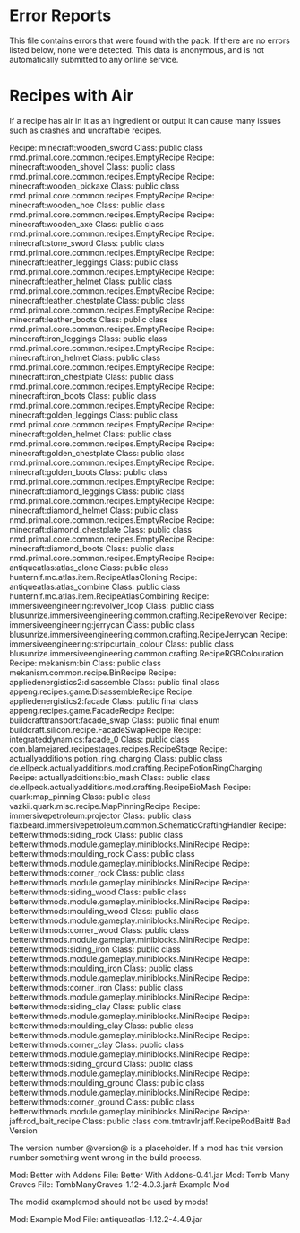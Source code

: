 # Error Reports

This file contains errors that were found with the pack. If there are no errors
listed below, none were detected. This data is anonymous, and is not
automatically submitted to any online service.

# Recipes with Air

If a recipe has air in it as an ingredient or output it can cause many issues
such as crashes and uncraftable recipes.

Recipe: minecraft:wooden_sword Class: public class nmd.primal.core.common.recipes.EmptyRecipe
Recipe: minecraft:wooden_shovel Class: public class nmd.primal.core.common.recipes.EmptyRecipe
Recipe: minecraft:wooden_pickaxe Class: public class nmd.primal.core.common.recipes.EmptyRecipe
Recipe: minecraft:wooden_hoe Class: public class nmd.primal.core.common.recipes.EmptyRecipe
Recipe: minecraft:wooden_axe Class: public class nmd.primal.core.common.recipes.EmptyRecipe
Recipe: minecraft:stone_sword Class: public class nmd.primal.core.common.recipes.EmptyRecipe
Recipe: minecraft:leather_leggings Class: public class nmd.primal.core.common.recipes.EmptyRecipe
Recipe: minecraft:leather_helmet Class: public class nmd.primal.core.common.recipes.EmptyRecipe
Recipe: minecraft:leather_chestplate Class: public class nmd.primal.core.common.recipes.EmptyRecipe
Recipe: minecraft:leather_boots Class: public class nmd.primal.core.common.recipes.EmptyRecipe
Recipe: minecraft:iron_leggings Class: public class nmd.primal.core.common.recipes.EmptyRecipe
Recipe: minecraft:iron_helmet Class: public class nmd.primal.core.common.recipes.EmptyRecipe
Recipe: minecraft:iron_chestplate Class: public class nmd.primal.core.common.recipes.EmptyRecipe
Recipe: minecraft:iron_boots Class: public class nmd.primal.core.common.recipes.EmptyRecipe
Recipe: minecraft:golden_leggings Class: public class nmd.primal.core.common.recipes.EmptyRecipe
Recipe: minecraft:golden_helmet Class: public class nmd.primal.core.common.recipes.EmptyRecipe
Recipe: minecraft:golden_chestplate Class: public class nmd.primal.core.common.recipes.EmptyRecipe
Recipe: minecraft:golden_boots Class: public class nmd.primal.core.common.recipes.EmptyRecipe
Recipe: minecraft:diamond_leggings Class: public class nmd.primal.core.common.recipes.EmptyRecipe
Recipe: minecraft:diamond_helmet Class: public class nmd.primal.core.common.recipes.EmptyRecipe
Recipe: minecraft:diamond_chestplate Class: public class nmd.primal.core.common.recipes.EmptyRecipe
Recipe: minecraft:diamond_boots Class: public class nmd.primal.core.common.recipes.EmptyRecipe
Recipe: antiqueatlas:atlas_clone Class: public class hunternif.mc.atlas.item.RecipeAtlasCloning
Recipe: antiqueatlas:atlas_combine Class: public class hunternif.mc.atlas.item.RecipeAtlasCombining
Recipe: immersiveengineering:revolver_loop Class: public class blusunrize.immersiveengineering.common.crafting.RecipeRevolver
Recipe: immersiveengineering:jerrycan Class: public class blusunrize.immersiveengineering.common.crafting.RecipeJerrycan
Recipe: immersiveengineering:stripcurtain_colour Class: public class blusunrize.immersiveengineering.common.crafting.RecipeRGBColouration
Recipe: mekanism:bin Class: public class mekanism.common.recipe.BinRecipe
Recipe: appliedenergistics2:disassemble Class: public final class appeng.recipes.game.DisassembleRecipe
Recipe: appliedenergistics2:facade Class: public final class appeng.recipes.game.FacadeRecipe
Recipe: buildcrafttransport:facade_swap Class: public final enum buildcraft.silicon.recipe.FacadeSwapRecipe
Recipe: integrateddynamics:facade_0 Class: public class com.blamejared.recipestages.recipes.RecipeStage
Recipe: actuallyadditions:potion_ring_charging Class: public class de.ellpeck.actuallyadditions.mod.crafting.RecipePotionRingCharging
Recipe: actuallyadditions:bio_mash Class: public class de.ellpeck.actuallyadditions.mod.crafting.RecipeBioMash
Recipe: quark:map_pinning Class: public class vazkii.quark.misc.recipe.MapPinningRecipe
Recipe: immersivepetroleum:projector Class: public class flaxbeard.immersivepetroleum.common.SchematicCraftingHandler
Recipe: betterwithmods:siding_rock Class: public class betterwithmods.module.gameplay.miniblocks.MiniRecipe
Recipe: betterwithmods:moulding_rock Class: public class betterwithmods.module.gameplay.miniblocks.MiniRecipe
Recipe: betterwithmods:corner_rock Class: public class betterwithmods.module.gameplay.miniblocks.MiniRecipe
Recipe: betterwithmods:siding_wood Class: public class betterwithmods.module.gameplay.miniblocks.MiniRecipe
Recipe: betterwithmods:moulding_wood Class: public class betterwithmods.module.gameplay.miniblocks.MiniRecipe
Recipe: betterwithmods:corner_wood Class: public class betterwithmods.module.gameplay.miniblocks.MiniRecipe
Recipe: betterwithmods:siding_iron Class: public class betterwithmods.module.gameplay.miniblocks.MiniRecipe
Recipe: betterwithmods:moulding_iron Class: public class betterwithmods.module.gameplay.miniblocks.MiniRecipe
Recipe: betterwithmods:corner_iron Class: public class betterwithmods.module.gameplay.miniblocks.MiniRecipe
Recipe: betterwithmods:siding_clay Class: public class betterwithmods.module.gameplay.miniblocks.MiniRecipe
Recipe: betterwithmods:moulding_clay Class: public class betterwithmods.module.gameplay.miniblocks.MiniRecipe
Recipe: betterwithmods:corner_clay Class: public class betterwithmods.module.gameplay.miniblocks.MiniRecipe
Recipe: betterwithmods:siding_ground Class: public class betterwithmods.module.gameplay.miniblocks.MiniRecipe
Recipe: betterwithmods:moulding_ground Class: public class betterwithmods.module.gameplay.miniblocks.MiniRecipe
Recipe: betterwithmods:corner_ground Class: public class betterwithmods.module.gameplay.miniblocks.MiniRecipe
Recipe: jaff:rod_bait_recipe Class: public class com.tmtravlr.jaff.RecipeRodBait# Bad Version

The version number @version@ is a placeholder. If a mod has this version number
something went wrong in the build process.

Mod: Better with Addons File: Better With Addons-0.41.jar
Mod: Tomb Many Graves File: TombManyGraves-1.12-4.0.3.jar# Example Mod

The modid examplemod should not be used by mods!

Mod: Example Mod File: antiqueatlas-1.12.2-4.4.9.jar